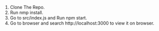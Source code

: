 1. Clone The Repo. 
2. Run nmp install.
3. Go to src/index.js and Run npm start.
4. Go to browser and search http://localhost:3000 to view it on browser.
